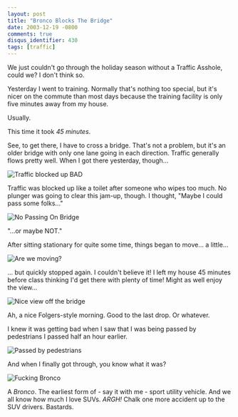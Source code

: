 ```yaml
---
layout: post
title: "Bronco Blocks The Bridge"
date: 2003-12-19 -0800
comments: true
disqus_identifier: 430
tags: [traffic]
---
```

We just couldn't go through the holiday season without a Traffic
Asshole, could we? I don't think so.

 Yesterday I went to training. Normally that's nothing too special, but
it's nicer on the commute than most days because the training facility
is only five minutes away from my house.

 Usually.

 This time it took *45 minutes*.

 See, to get there, I have to cross a bridge. That's not a problem, but
it's an older bridge with only one lane going in each direction. Traffic
generally flows pretty well. When I got there yesterday, though...

 ![Traffic blocked up
BAD](https://hyqi8g.blu.livefilestore.com/y2pJfWpigO5X51pYD8UBaplJ91cjgUKyPjzLkU0yZKIv2hqv2QVg4UmM_vfo86IIhbxr_ar8iFWcxZqLTh_eoMuuix13JU5eoUlv0afwrLVR-k/20031219taotw1.jpg?psid=1)

 Traffic was blocked up like a toilet after someone who wipes too much.
No plunger was going to clear this jam-up, though. I thought, "Maybe I
could pass some folks..."

 ![No Passing On
Bridge](https://hyqi8g.blu.livefilestore.com/y2p6g47ULcTYe-_qpYjRNcAHAVmTQmhVEh1xY4UhViKctmTV-7bEpHt-ZTrv98GZkNvRJ3EZB_gBXQ9x_rzyHrwQ5LvrqEio-VsUwdJR0xTMUw/20031219taotw2.jpg?psid=1)

 "...or maybe NOT."

 After sitting stationary for quite some time, things began to move... a
little...

 ![Are we
moving?](https://hyqi8g.blu.livefilestore.com/y2pKojQofzj_4qH_rBqkOny_sjqC2yFtejYoFseY9pu2Il9bL9-0O098JFpCQa0zTY7FntYKC3iyhCc8QT17HP9y4Z-EpVX-V73ed_tnWT5ur0/20031219taotw3.jpg?psid=1)

 ... but quickly stopped again. I couldn't believe it! I left my house
45 minutes before class thinking I'd get there with plenty of time!
Might as well enjoy the view...

 ![Nice view off the
bridge](https://hyqi8g.blu.livefilestore.com/y2p13qlhQi1LkdDgLdQ0KtbJ0R4JNsxT9LyOUq5s24w8ZZ_1KwT7QSlG13nXKQ9DdOcl-oPBwLgkE4hgCdVEvJIgy0BtIQyH4rh62jgxTHr1mI/20031219taotw4.jpg?psid=1)

 Ah, a nice Folgers-style morning. Good to the last drop. Or whatever.

 I knew it was getting bad when I saw that I was being passed by
pedestrians I passed half an hour earlier.

 ![Passed by
pedestrians](https://hyqi8g.blu.livefilestore.com/y2pdYAacHL5nlhMARrBdJs7Vo37jCf9X3eNi9uiydI-4YPhsB6WlcFOv8gFaIqOQJaYdtP-kivtvLAhuBJJ16E_2_fRTC27pui4auf-Irvq1VQ/20031219taotw5.jpg?psid=1)

 And when I finally got through, you know what it was?

 ![Fucking
Bronco](https://hyqi8g.blu.livefilestore.com/y2pth_CFr7heuV7Ia_Cri6LUv1GvuiEDYtXvPePr3_NGIjWlkED22HyqEOm4XlIH-zxRbMHWplPT4r0i93FTJLGTWeMMmxVrZbfiY09n8nTpDo/20031219taotw6.jpg?psid=1)

 A *Bronco*. The earliest form of - say it with me - sport utility
vehicle. And we all know how much I love SUVs. *ARGH!* Chalk one more
accident up to the SUV drivers. Bastards.
